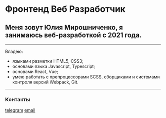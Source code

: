# __Фронтенд Веб Разработчик__ 
## Меня зовут **Юлия Мирошниченко**, я занимаюсь веб-разработкой с 2021 года. 

---

Владею:

*  языками разметки HTML5, CSS3; 
* основами языка Javascript, Typescript;
* основами React, Vue;
* умею работать с препроцессорами SCSS, сборщиками и системами контроля версий Webpack, Git.

---

### Контакты 

[telegram](8-963-788-27-32)
[email](juliadooby@yandex.ru)

